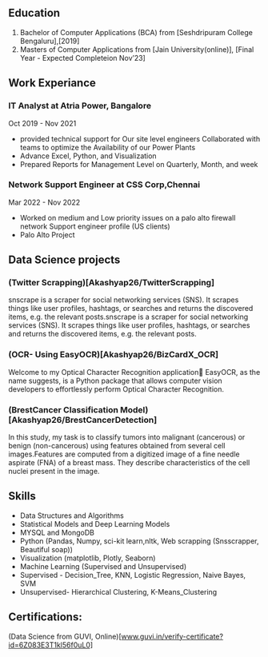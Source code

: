 ## Education
1. Bachelor of Computer Applications (BCA) from [Seshdripuram College Bengaluru],[2019]
2. Masters of Computer Applications from [Jain University(online)], [Final Year - Expected Completeion Nov’23]

## Work Experiance
### IT Analyst at Atria Power, Bangalore
Oct 2019 - Nov 2021
- provided technical support for Our site level engineers Collaborated with teams to optimize the Availability of our Power Plants
- Advance Excel, Python, and Visualization
- Prepared Reports for Management Level on Quarterly, Month, and week

### Network Support Engineer at CSS Corp,Chennai 
Mar 2022 - Nov 2022
- Worked on medium and Low priority issues on a palo alto firewall network Support engineer profile (US clients)
- Palo Alto Project

## Data Science projects 

### (Twitter Scrapping)[Akashyap26/TwitterScrapping]
snscrape is a scraper for social networking services (SNS). It scrapes things like user profiles, hashtags, or searches and returns the discovered items, e.g. the relevant posts.snscrape is a scraper for social networking services (SNS). It scrapes things like user profiles, hashtags, or searches and returns the discovered items, e.g. the relevant posts.

### (OCR- Using EasyOCR)[Akashyap26/BizCardX_OCR]
Welcome to my Optical Character Recognition application🤗 EasyOCR, as the name suggests, is a Python package that allows computer vision developers to effortlessly perform Optical Character Recognition.

### (BrestCancer Classification Model)[Akashyap26/BrestCancerDetection]
In this study, my task is to classify tumors into malignant (cancerous) or benign (non-cancerous) using features obtained from several cell images.Features are computed from a digitized image of a fine needle aspirate (FNA) of a breast mass. They describe characteristics of the cell nuclei present in the image.

## Skills
- Data Structures and Algorithms
- Statistical Models and Deep Learning Models
- MYSQL and MongoDB
- Python (Pandas, Numpy, sci-kit learn,nltk, Web scrapping (Snsscrapper, Beautiful soap))
- Visualization (matplotlib, Plotly, Seaborn)
- Machine Learning (Supervised and Unsupervised)
- Supervised - Decision_Tree, KNN, Logistic Regression, Naive Bayes, SVM
- Unsupervised- Hierarchical Clustering, K-Means_Clustering   

## Certifications:
(Data Science from GUVI, Online)[www.guvi.in/verify-certificate?id=6Z083E3T1kl56f0uL0]


